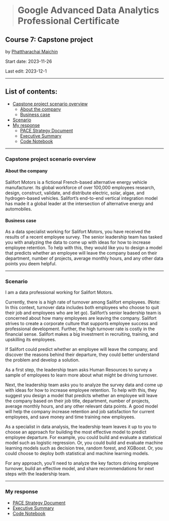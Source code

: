 > # Google Advanced Data Analytics Professional Certificate

## **Course 7: Capstone project**

by [Phattharachai Maichin](https://www.linkedin.com/in/phattharachai-m/)

Start date: 2023-11-26

Last edit: 2023-12-1
***
## List of contents:
- [Capstone project scenario overview](#capstone-project-scenario-overview)
  - [About the company](#about-the-company)
  - [Business case](#business-case)
- [Scenario](#scenario)
- [My response](#my-response)
  + [PACE Strategy Document](https://docs.google.com/document/d/1HikwE6iaPq-l1QqwCOkufyXqMR7fBaCw6tBHZurbIEs/edit?usp=sharing)
  + [Executive Summary](https://docs.google.com/presentation/d/1S0_VquCWUjQn89zTvqf60f3SfxznCOzh_UDsK-nFg3Q/edit?usp=sharing&resourcekey=0-2QmVTTEaW_H6lpHUT6LztA)
  + [Code Notebook](https://github.com/Fenoemos/MyArchive/blob/main/%5BProject%5D%20Coursera/Google%20Advanced%20Data%20Analytics%20Professional%20Certificate/Other_file/Activity_%20Course%207%20Salifort%20Motors%20project%20lab.pdf)
___
### Capstone project scenario overview
#### About the company
Salifort Motors is a fictional French-based alternative energy vehicle manufacturer. 
Its global workforce of over 100,000 employees research, design, construct, validate, and distribute electric, solar, algae, and hydrogen-based vehicles. 
Salifort’s end-to-end vertical integration model has made it a global leader at the intersection of alternative energy and automobiles.        

#### Business case
As a data specialist working for Salifort Motors, you have received the results of a recent employee survey. The senior leadership team has tasked you with analyzing the data to come up with ideas for how to increase employee retention. 
To help with this, they would like you to design a model that predicts whether an employee will leave the company based on their  department, number of projects, average monthly hours, and any other data points you deem helpful. 
___
### Scenario
I am a data professional working for Salifort Motors. 

Currently, there is a high rate of turnover among Salifort employees. (Note: In this context, turnover data includes both employees who choose to quit their job and employees who are let go). Salifort’s senior leadership team is concerned about how many employees are leaving the company. Salifort strives to create a corporate culture that supports employee success and professional development. Further, the high turnover rate is costly in the financial sense. Salifort makes a big investment in recruiting, training, and upskilling its employees. 

If Salifort could predict whether an employee will leave the company, and discover the reasons behind their departure, they could better understand the problem and develop a solution. 

As a first step, the leadership team asks Human Resources to survey a sample of employees to learn more about what might be driving turnover.  

Next, the leadership team asks you to analyze the survey data and come up with ideas for how to increase employee retention. To help with this, they suggest you design a model that predicts whether an employee will leave the company based on their job title, department, number of projects, average monthly hours, and any other relevant data points. A good model will help the company increase retention and job satisfaction for current employees, and save money and time training new employees. 

As a specialist in data analysis, the leadership team leaves it up to you to choose an approach for building the most effective model to predict employee departure. For example, you could build and evaluate a statistical model such as logistic regression. Or, you could build and evaluate machine learning models such as decision tree, random forest, and XGBoost. Or, you could choose to deploy both statistical and machine learning models. 

For any approach, you’ll need to analyze the key factors driving employee turnover, build an effective model, and share recommendations for next steps with the leadership team. 
___
### My response
+ [PACE Strategy Document](https://docs.google.com/document/d/1HikwE6iaPq-l1QqwCOkufyXqMR7fBaCw6tBHZurbIEs/edit?usp=sharing)
+ [Executive Summary](https://docs.google.com/presentation/d/1S0_VquCWUjQn89zTvqf60f3SfxznCOzh_UDsK-nFg3Q/edit?usp=sharing&resourcekey=0-2QmVTTEaW_H6lpHUT6LztA)
+ [Code Notebook](https://github.com/Fenoemos/MyArchive/blob/main/%5BProject%5D%20Coursera/Google%20Advanced%20Data%20Analytics%20Professional%20Certificate/Other_file/Activity_%20Course%207%20Salifort%20Motors%20project%20lab.pdf)
